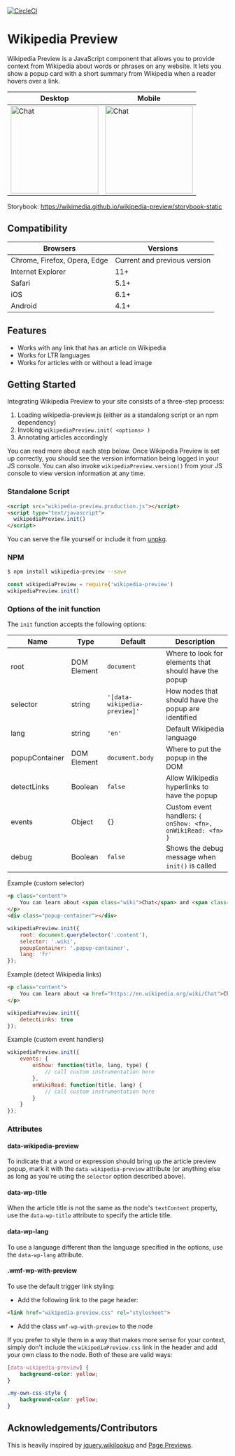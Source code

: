 [![CircleCI](https://circleci.com/gh/wikimedia/wikipedia-preview/tree/main.svg?style=svg)](https://circleci.com/gh/wikimedia/wikipedia-preview/tree/main)

# Wikipedia Preview

Wikipedia Preview is a JavaScript component that allows you to provide context from Wikipedia about words or phrases on any website. It lets you show a popup card with a short summary from Wikipedia when a reader hovers over a link.

Desktop | Mobile
--- | ---
<img src="./screenshot-hover.png" height="200" alt="Chat"/> | <img src="./screenshot-touch.png" height="200" alt="Chat"/>

Storybook: https://wikimedia.github.io/wikipedia-preview/storybook-static

## Compatibility

Browsers | Versions
--- | ---
Chrome, Firefox, Opera, Edge | Current and previous version
Internet Explorer | 11+
Safari | 5.1+
iOS | 6.1+
Android | 4.1+


## Features

* Works with any link that has an article on Wikipedia
* Works for LTR languages
* Works for articles with or without a lead image

## Getting Started

Integrating Wikipedia Preview to your site consists of a three-step process:

1. Loading wikipedia-preview.js (either as a standalong script or an npm dependency)
2. Invoking `wikipediaPreview.init( <options> )`
3. Annotating articles accordingly

You can read more about each step below. Once Wikipedia Preview is set up correctly, you should see the version information being logged in your JS console. You can also invoke `wikipediaPreview.version()` from your JS console to view version information at any time. 

### Standalone Script

```html
<script src="wikipedia-preview.production.js"></script>
<script type="text/javascript">
  wikipediaPreview.init()
</script>
```
You can serve the file yourself or include it from [unpkg](https://unpkg.com/browse/wikipedia-preview@latest/dist/wikipedia-preview.production.js).

### NPM
```bash
$ npm install wikipedia-preview --save
```

```javascript
const wikipediaPreview = require('wikipedia-preview')
wikipediaPreview.init()
```

### Options of the init function

The `init` function accepts the following options:

Name | Type | Default | Description
--- | --- | --- | ---
root | DOM Element | `document` | Where to look for elements that should have the popup
selector | string | `'[data-wikipedia-preview]'` | How nodes that should have the popup are identified
lang | string | `'en'` | Default Wikipedia language
popupContainer | DOM Element | `document.body` | Where to put the popup in the DOM
detectLinks | Boolean | `false` | Allow Wikipedia hyperlinks to have the popup
events | Object | `{}` | Custom event handlers: `{ onShow: <fn>, onWikiRead: <fn> }`
debug | Boolean | `false` | Shows the debug message when `init()` is called

Example (custom selector)
```html
<p class="content">
	You can learn about <span class="wiki">Chat</span> and <span class="wiki">Chien</span> from Wikipedia.
</p>
<div class="popup-container"></div>
```

```javascript
wikipediaPreview.init({
	root: document.querySelector('.content'),
	selector: '.wiki',
	popupContainer: '.popup-container',
	lang: 'fr'
});
```

Example (detect Wikipedia links)
```html
<p class="content">
	You can learn about <a href="https://en.wikipedia.org/wiki/Chat">Chat</a> and <a href="https://en.wikipedia.org/wiki/Chien">Chien</a> from Wikipedia.
</p>
```

```javascript
wikipediaPreview.init({
	detectLinks: true
});
```

Example (custom event handlers)
```javascript
wikipediaPreview.init({
	events: {
		onShow: function(title, lang, type) {
			// call custom instrumentation here
		},
		onWikiRead: function(title, lang) {
			// call custom instrumentation here
		}
	}
});
```

### Attributes

#### data-wikipedia-preview

To indicate that a word or expression should bring up the article preview popup, mark it with the `data-wikipedia-preview` attribute (or anything else as long as you're using the `selector` option described above).

#### data-wp-title

When the article title is not the same as the node's `textContent` property, use the `data-wp-title` attribute to specify the article title.

#### data-wp-lang

To use a language different than the language specified in the options, use the `data-wp-lang` attribute.

#### .wmf-wp-with-preview

To use the default trigger link styling:

* Add the following link to the page header:
```html
<link href="wikipedia-preview.css" rel="stylesheet">
```
* Add the class `wmf-wp-with-preview` to the node

If you prefer to style them in a way that makes more sense for your context, simply don't include the `wikipediaPreview.css` link in the header and add your own class to the node. Both of these are valid ways:

```CSS
[data-wikipedia-preview] {
	background-color: yellow;
}
```

```CSS
.my-own-css-style {
	background-color: yellow;
}
```

## Acknowledgements/Contributors

This is heavily inspired by [jquery.wikilookup](https://github.com/mooeypoo/jquery.wikilookup) and [Page Previews](https://www.mediawiki.org/wiki/Page_Previews).
